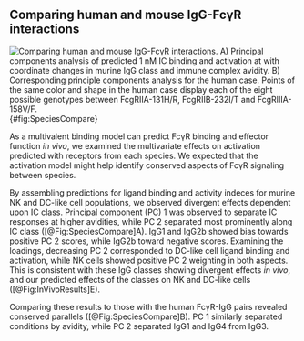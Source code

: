 ## Comparing human and mouse IgG-FcγR interactions

![**Comparing human and mouse IgG-FcγR interactions.** A) Principal components analysis of predicted 1 nM IC binding and activation at with coordinate changes in murine IgG class and immune complex avidity. B) Corresponding principle components analysis for the human case. Points of the same color and shape in the human case display each of the eight possible genotypes between FcgRIIA-131H/R, FcgRIIB-232I/T and FcgRIIIA-158V/F.](./Figures/Figure5.svg){#fig:SpeciesCompare}

As a multivalent binding model can predict FcγR binding and effector function *in vivo*, we examined the multivariate effects on activation predicted with receptors from each species. We expected that the activation model might help identify conserved aspects of FcγR signaling between species.

By assembling predictions for ligand binding and activity indeces for murine NK and DC-like cell populations, we observed divergent effects dependent upon IC class. Principal component (PC) 1 was observed to separate IC responses at higher avidities, while PC 2 separated most prominently along IC class ([@Fig:SpeciesCompare]A). IgG1 and IgG2b showed bias towards positive PC 2 scores, while IgG2b toward negative scores. Examining the loadings, decreasing PC 2 corresponded to DC-like cell ligand binding and activation, while NK cells showed positive PC 2 weighting in both aspects. This is consistent with these IgG classes showing divergent effects *in vivo*, and our predicted effects of the classes on NK and DC-like cells ([@Fig:InVivoResults]E).

Comparing these results to those with the human FcγR-IgG pairs revealed conserved parallels ([@Fig:SpeciesCompare]B). PC 1 similarly separated conditions by avidity, while PC 2 separated IgG1 and IgG4 from IgG3. 